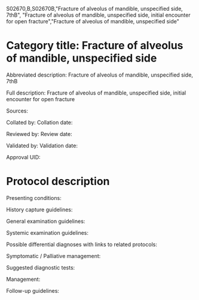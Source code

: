 S02670,B,S02670B,"Fracture of alveolus of mandible, unspecified side, 7thB", "Fracture of alveolus of mandible, unspecified side, initial encounter for open fracture","Fracture of alveolus of mandible, unspecified side"
# Category title: Fracture of alveolus of mandible, unspecified side

Abbreviated description: Fracture of alveolus of mandible, unspecified side, 7thB

Full description: Fracture of alveolus of mandible, unspecified side, initial encounter for open fracture

Sources:

Collated by:
Collation date:

Reviewed by:
Review date:

Validated by:
Validation date:

Approval UID:

# Protocol description

Presenting conditions:

History capture guidelines:

General examination guidelines:

Systemic examination guidelines:

Possible differential diagnoses with links to related protocols:

Symptomatic / Palliative management:

Suggested diagnostic tests:

Management:

Follow-up guidelines:
